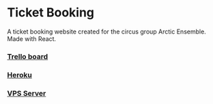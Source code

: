 # Ticket Booking

A ticket booking website created for the circus group Arctic Ensemble. Made with React.

### [Trello board](https://trello.com/b/hmJE9Cqb/ticket-booking-system)
### [Heroku](https://arctic-ensemble-booking.herokuapp.com/)
### [VPS Server](https://fullstack-project.xyz/)
